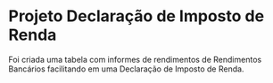 # Projeto Declaração de Imposto de Renda
Foi criada uma tabela com informes de rendimentos de Rendimentos Bancários facilitando em uma Declaração de Imposto de Renda.

